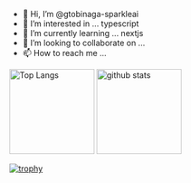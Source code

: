 - 👋 Hi, I’m @gtobinaga-sparkleai
- 👀 I’m interested in ... typescript
- 🌱 I’m currently learning ... nextjs
- 💞️ I’m looking to collaborate on ...
- 📫 How to reach me ...

<!---
gtobinaga-sparkleai/gtobinaga-sparkleai is a ✨ special ✨ repository because its `README.md` (this file) appears on your GitHub profile.
You can click the Preview link to take a look at your changes.
--->

<p align="left"> 
  <img alt="Top Langs" height="150px" src="https://github-readme-stats.vercel.app/api/top-langs/?username=gtobinaga-sparkleai&layout=compact&show_icons=true" />
  <img alt="github stats" height="150px" src="https://github-readme-stats.vercel.app/api?username=gtobinaga-sparkleai" />
</p>

[![trophy](https://github-profile-trophy.vercel.app/?username=gtobinaga-sparkleai)](https://github.com/gtobinaga-sparkleai/github-profile-trophy)

